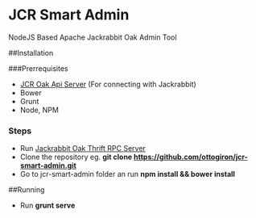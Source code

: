 JCR Smart Admin
===============

NodeJS Based Apache Jackrabbit Oak Admin Tool

##Installation

###Prerrequisites
* [JCR Oak Api Server](https://github.com/ottogiron/jcr-oak-rpc) (For connecting with Jackrabbit)
* Bower
* Grunt
* Node, NPM


### Steps

* Run [Jackrabbit Oak Thrift RPC Server](https://github.com/ottogiron/jcr-oak-rpc)
* Clone the repository eg. **git clone https://github.com/ottogiron/jcr-smart-admin.git**
* Go to jcr-smart-admin folder an run **npm install && bower install**

##Running
* Run **grunt serve** 
